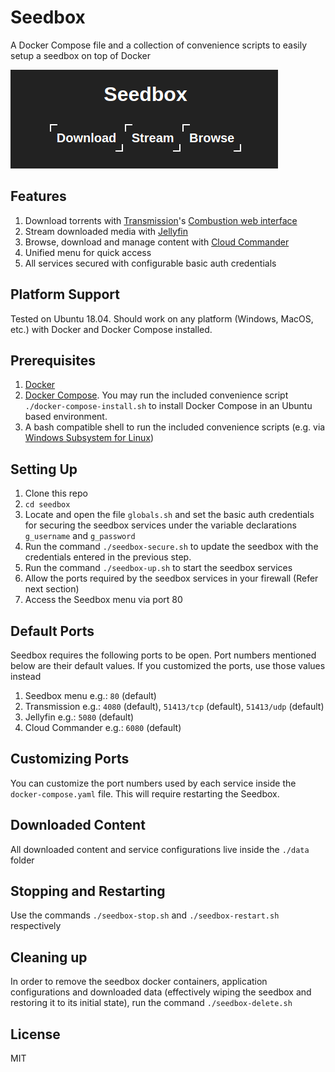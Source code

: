 # Seedbox

A Docker Compose file and a collection of convenience scripts to easily setup a seedbox on top of Docker

![screenshot](https://raw.githubusercontent.com/harindaka/seedbox/61d4aed33a6f73f0f8fc69d55eb5a5f20ecc30c1/images/Seedbox.png)

## Features
1. Download torrents with [Transmission](https://transmissionbt.com/)'s [Combustion web interface](https://github.com/Secretmapper/combustion)
2. Stream downloaded media with [Jellyfin](https://jellyfin.org/)
3. Browse, download and manage content with [Cloud Commander](https://cloudcmd.io/)
4. Unified menu for quick access
5. All services secured with configurable basic auth credentials

## Platform Support
Tested on Ubuntu 18.04. Should work on any platform (Windows, MacOS, etc.) with Docker and Docker Compose installed.

## Prerequisites
1. [Docker](https://docs.docker.com/get-docker/)
2. [Docker Compose](https://docs.docker.com/compose/install/). You may run the included convenience script `./docker-compose-install.sh` to install Docker Compose in an Ubuntu based environment.
3. A bash compatible shell to run the included convenience scripts (e.g. via [Windows Subsystem for Linux](https://docs.microsoft.com/en-us/windows/wsl/install-win10))

## Setting Up
1. Clone this repo
2. `cd seedbox`
3. Locate and open the file `globals.sh` and set the basic auth credentials for securing the seedbox services under the variable declarations `g_username` and `g_password`
4. Run the command `./seedbox-secure.sh` to update the seedbox with the credentials entered in the previous step.
5. Run the command `./seedbox-up.sh` to start the seedbox services
6. Allow the ports required by the seedbox services in your firewall (Refer next section)
7. Access the Seedbox menu via port 80

## Default Ports
Seedbox requires the following ports to be open. Port numbers mentioned below are their default values. If you customized the ports, use those values instead

1. Seedbox menu e.g.: `80` (default)
2. Transmission e.g.: `4080` (default), `51413/tcp` (default), `51413/udp` (default)
3. Jellyfin e.g.: `5080` (default)
4. Cloud Commander e.g.: `6080` (default)

## Customizing Ports
You can customize the port numbers used by each service inside the `docker-compose.yaml` file. This will require restarting the Seedbox.

## Downloaded Content
All downloaded content and service configurations live inside the `./data` folder

## Stopping and Restarting
Use the commands `./seedbox-stop.sh` and `./seedbox-restart.sh` respectively

## Cleaning up
In order to remove the seedbox docker containers, application configurations and downloaded data (effectively wiping the seedbox and restoring it to its initial state), run the command `./seedbox-delete.sh`

## License
MIT